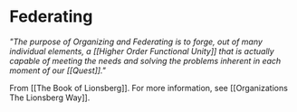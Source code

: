 # Federating
_"The purpose of Organizing and Federating is to forge, out of many individual elements, a [[Higher Order Functional Unity]] that is actually capable of meeting the needs and solving the problems inherent in each moment of our [[Quest]]."_

From [[The Book of Lionsberg]]. For more information, see [[Organizations The Lionsberg Way]].